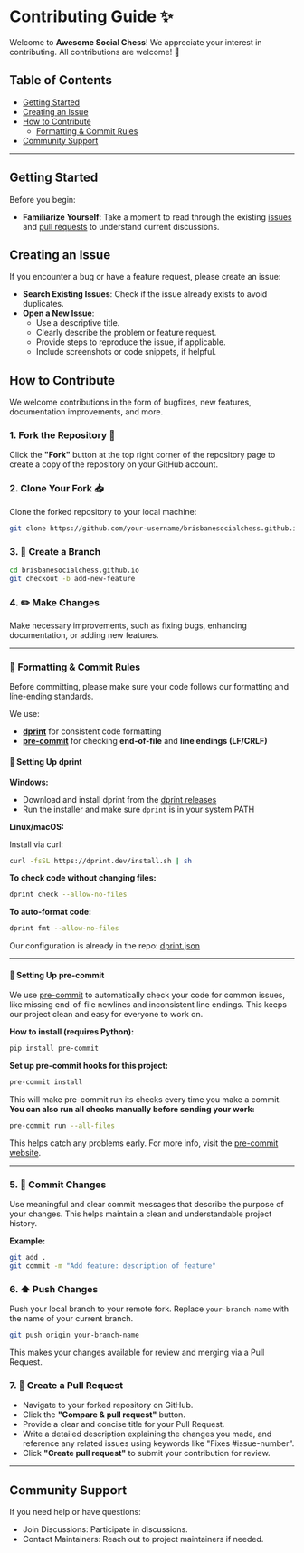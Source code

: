 # Contributing Guide ✨

Welcome to **Awesome Social Chess**! We appreciate your interest in contributing. All contributions are welcome! 💖

## Table of Contents

- [Getting Started](#getting-started)
- [Creating an Issue](#creating-an-issue)
- [How to Contribute](#how-to-contribute)
  - [Formatting & Commit Rules](#-formatting--commit-rules)
- [Community Support](#community-support)

---

## Getting Started

Before you begin:

- **Familiarize Yourself**: Take a moment to read through the existing [issues](https://github.com/brisbanesocialchess/brisbanesocialchess.github.io/issues) and [pull requests](https://github.com/brisbanesocialchess/brisbanesocialchess.github.io/pulls) to understand current discussions.

## Creating an Issue

If you encounter a bug or have a feature request, please create an issue:

- **Search Existing Issues**: Check if the issue already exists to avoid duplicates.
- **Open a New Issue**:
  - Use a descriptive title.
  - Clearly describe the problem or feature request.
  - Provide steps to reproduce the issue, if applicable.
  - Include screenshots or code snippets, if helpful.

## How to Contribute

We welcome contributions in the form of bugfixes, new features, documentation improvements, and more.

### 1. Fork the Repository 🔗

Click the **"Fork"** button at the top right corner of the repository page to create a copy of the repository on your GitHub account.

### 2. Clone Your Fork 📥

Clone the forked repository to your local machine:

```bash
git clone https://github.com/your-username/brisbanesocialchess.github.io.git
```

### 3. 🌿 Create a Branch

```bash
cd brisbanesocialchess.github.io
git checkout -b add-new-feature
```

### 4. ✏️ Make Changes

Make necessary improvements, such as fixing bugs, enhancing documentation, or adding new features.

---

### 📐 Formatting & Commit Rules

Before committing, please make sure your code follows our formatting and line-ending standards.

We use:

- [**dprint**](https://dprint.dev) for consistent code formatting
- [**pre-commit**](https://pre-commit.com) for checking **end-of-file** and **line endings (LF/CRLF)**

#### 🔧 Setting Up dprint

**Windows:**

- Download and install dprint from the [dprint releases](https://github.com/dprint/dprint/releases)
- Run the installer and make sure `dprint` is in your system PATH

**Linux/macOS:**

Install via curl:

```bash
curl -fsSL https://dprint.dev/install.sh | sh
```

**To check code without changing files:**

```bash
dprint check --allow-no-files
```

**To auto-format code:**

```bash
dprint fmt --allow-no-files
```

Our configuration is already in the repo: [dprint.json](./dprint.json)

---

#### 🧪 Setting Up pre-commit

We use [pre-commit](https://pre-commit.com/) to automatically check your code for common issues, like missing end-of-file newlines and inconsistent line endings. This keeps our project clean and easy for everyone to work on.

**How to install (requires Python):**

```bash
pip install pre-commit
```

**Set up pre-commit hooks for this project:**

```bash
pre-commit install
```

This will make pre-commit run its checks every time you make a commit.
**You can also run all checks manually before sending your work:**

```bash
pre-commit run --all-files
```

This helps catch any problems early.
For more info, visit the [pre-commit website](https://pre-commit.com/).

---

### 5. 📝 Commit Changes

Use meaningful and clear commit messages that describe the purpose of your changes. This helps maintain a clean and understandable project history.

**Example:**

```bash
git add .
git commit -m "Add feature: description of feature"
```

### 6. ⬆️ Push Changes

Push your local branch to your remote fork. Replace `your-branch-name` with the name of your current branch.

```bash
git push origin your-branch-name
```

This makes your changes available for review and merging via a Pull Request.

### 7. 🔄 Create a Pull Request

- Navigate to your forked repository on GitHub.
- Click the **"Compare & pull request"** button.
- Provide a clear and concise title for your Pull Request.
- Write a detailed description explaining the changes you made, and reference any related issues using keywords like "Fixes #issue-number".
- Click **"Create pull request"** to submit your contribution for review.

---

## Community Support

If you need help or have questions:

- Join Discussions: Participate in discussions.
- Contact Maintainers: Reach out to project maintainers if needed.
